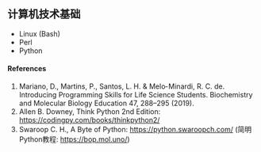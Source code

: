 ## 计算机技术基础

* Linux (Bash)
* Perl
* Python


#### References
1. Mariano, D., Martins, P., Santos, L. H. & Melo‐ Minardi, R. C. de. Introducing Programming Skills for Life Science Students. Biochemistry and Molecular Biology Education 47, 288–295 (2019).
2. Allen B. Downey, Think Python 2nd Edition: https://codingpy.com/books/thinkpython2/
3. Swaroop C. H., A Byte of Python: https://python.swaroopch.com/ (简明Python教程: https://bop.mol.uno/)
